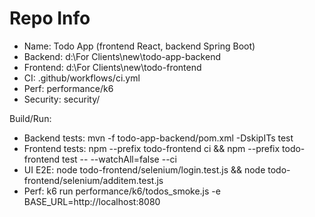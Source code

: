 # Repo Info

- Name: Todo App (frontend React, backend Spring Boot)
- Backend: d:\\For Clients\\new\\todo-app-backend
- Frontend: d:\\For Clients\\new\\todo-frontend
- CI: .github/workflows/ci.yml
- Perf: performance/k6
- Security: security/

Build/Run:
- Backend tests: mvn -f todo-app-backend/pom.xml -DskipITs test
- Frontend tests: npm --prefix todo-frontend ci && npm --prefix todo-frontend test -- --watchAll=false --ci
- UI E2E: node todo-frontend/selenium/login.test.js && node todo-frontend/selenium/additem.test.js
- Perf: k6 run performance/k6/todos_smoke.js -e BASE_URL=http://localhost:8080